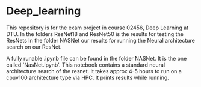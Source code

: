 # Deep_learning
This repository is for the exam project in course 02456, Deep Learning at DTU. 
In the folders ResNet18 and ResNet50 is the results for testing the ResNets 
In the folder NASNet our results for running the Neural architecture search on our ResNet. 

A fully runable .ipynb file can be found in the folder NASNet. It is the one called 'NasNet.ipynb'. This notebook contains a standard neural architecture search of the resnet. It takes approx 4-5 hours to run on a cpuv100 architecture type via HPC. It prints results while running. 
